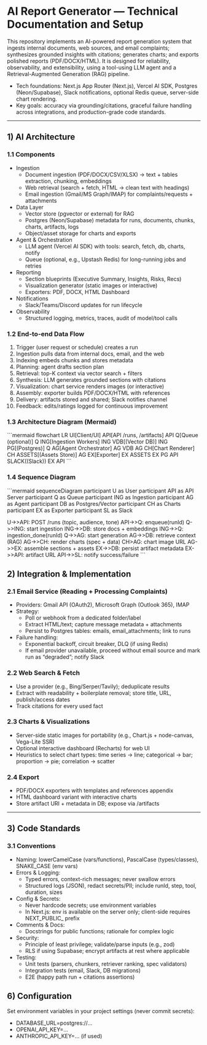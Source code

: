 # AI Report Generator — Technical Documentation and Setup

This repository implements an AI-powered report generation system that ingests internal documents, web sources, and email complaints; synthesizes grounded insights with citations; generates charts; and exports polished reports (PDF/DOCX/HTML). It is designed for reliability, observability, and extensibility, using a tool-using LLM agent and a Retrieval-Augmented Generation (RAG) pipeline.

- Tech foundations: Next.js App Router (Next.js), Vercel AI SDK, Postgres (Neon/Supabase), Slack notifications, optional Redis queue, server-side chart rendering.
- Key goals: accuracy via grounding/citations, graceful failure handling across integrations, and production-grade code standards.

---

## 1) AI Architecture

### 1.1 Components
- Ingestion
  - Document ingestion (PDF/DOCX/CSV/XLSX) → text + tables extraction, chunking, embeddings
  - Web retrieval (search + fetch, HTML → clean text with headings)
  - Email ingestion (Gmail/MS Graph/IMAP) for complaints/requests + attachments
- Data Layer
  - Vector store (pgvector or external) for RAG
  - Postgres (Neon/Supabase) metadata for runs, documents, chunks, charts, artifacts, logs
  - Object/asset storage for charts and exports
- Agent & Orchestration
  - LLM agent (Vercel AI SDK) with tools: search, fetch, db, charts, notify
  - Queue (optional, e.g., Upstash Redis) for long-running jobs and retries
- Reporting
  - Section blueprints (Executive Summary, Insights, Risks, Recs)
  - Visualization generator (static images or interactive)
  - Exporters: PDF, DOCX, HTML Dashboard
- Notifications
  - Slack/Teams/Discord updates for run lifecycle
- Observability
  - Structured logging, metrics, traces, audit of model/tool calls

### 1.2 End-to-end Data Flow
1) Trigger (user request or schedule) creates a run
2) Ingestion pulls data from internal docs, email, and the web
3) Indexing embeds chunks and stores metadata
4) Planning: agent drafts section plan
5) Retrieval: top-K context via vector search + filters
6) Synthesis: LLM generates grounded sections with citations
7) Visualization: chart service renders images (or interactive)
8) Assembly: exporter builds PDF/DOCX/HTML with references
9) Delivery: artifacts stored and shared; Slack notifies channel
10) Feedback: edits/ratings logged for continuous improvement

### 1.3 Architecture Diagram (Mermaid)
\`\`\`mermaid
flowchart LR
  UI[Client/UI]  API[API /runs, /artifacts]
  API  Q[Queue (optional)]
  Q  ING[Ingestion Workers]
  ING  VDB[(Vector DB)]
  ING  PG[(Postgres)]
  Q  AG[Agent Orchestrator]
  AG  VDB
  AG  CH[Chart Renderer]
  CH  ASSETS[(Assets Store)]
  AG  EX[Exporter]
  EX  ASSETS
  EX  PG
  API  SLACK((Slack))
  EX  API
\`\`\`

### 1.4 Sequence Diagram
\`\`\`mermaid
sequenceDiagram
  participant U as User
  participant API as API Server
  participant Q as Queue
  participant ING as Ingestion
  participant AG as Agent
  participant DB as Postgres/Vector
  participant CH as Charts
  participant EX as Exporter
  participant SL as Slack

  U->>API: POST /runs (topic, audience, tone)
  API->>Q: enqueue(runId)
  Q->>ING: start ingestion
  ING->>DB: store docs + embeddings
  ING->>Q: ingestion_done(runId)
  Q->>AG: start generation
  AG->>DB: retrieve context (RAG)
  AG->>CH: render charts (spec + data)
  CH>AG: chart image URL
  AG->>EX: assemble sections + assets
  EX->>DB: persist artifact metadata
  EX->>API: artifact URL
  API->>SL: notify success/failure
\`\`\`



## 2) Integration & Implementation

### 2.1 Email Service (Reading + Processing Complaints)
- Providers: Gmail API (OAuth2), Microsoft Graph (Outlook 365), IMAP
- Strategy:
  - Poll or webhook from a dedicated folder/label
  - Extract HTML/text; capture message metadata + attachments
  - Persist to Postgres tables: emails, email_attachments; link to runs
- Failure handling:
  - Exponential backoff, circuit breaker, DLQ (if using Redis)
  - If email provider unavailable, proceed without email source and mark run as “degraded”; notify Slack

### 2.2 Web Search & Fetch
- Use a provider (e.g., Bing/Serper/Tavily); deduplicate results
- Extract with readability + boilerplate removal; store title, URL, publish/access dates
- Track citations for every used fact

### 2.3 Charts & Visualizations
- Server-side static images for portability (e.g., Chart.js + node-canvas, Vega-Lite SSR)
- Optional interactive dashboard (Recharts) for web UI
- Heuristics to select chart types: time series → line; categorical → bar; proportion → pie; correlation → scatter

### 2.4 Export
- PDF/DOCX exporters with templates and references appendix
- HTML dashboard variant with interactive charts
- Store artifact URI + metadata in DB; expose via /artifacts

---

## 3) Code Standards

### 3.1 Conventions
- Naming: lowerCamelCase (vars/functions), PascalCase (types/classes), SNAKE_CASE (env vars)
- Errors & Logging:
  - Typed errors, context-rich messages; never swallow errors
  - Structured logs (JSON), redact secrets/PII; include runId, step, tool, duration, sizes
- Config & Secrets:
  - Never hardcode secrets; use environment variables
  - In Next.js: env is available on the server only; client-side requires NEXT_PUBLIC_ prefix
- Comments & Docs:
  - Docstrings for public functions; rationale for complex logic
- Security:
  - Principle of least privilege; validate/parse inputs (e.g., zod)
  - RLS if using Supabase; encrypt artifacts at rest where applicable
- Testing:
  - Unit tests (parsers, chunkers, retriever ranking, spec validators)
  - Integration tests (email, Slack, DB migrations)
  - E2E (happy path run + citations assertions)



## 6) Configuration

Set environment variables in your project settings (never commit secrets):
- DATABASE_URL=postgres://...
- OPENAI_API_KEY=...
- ANTHROPIC_API_KEY=... (if used)



